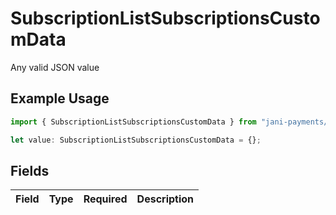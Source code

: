# SubscriptionListSubscriptionsCustomData

Any valid JSON value

## Example Usage

```typescript
import { SubscriptionListSubscriptionsCustomData } from "jani-payments/models/operations";

let value: SubscriptionListSubscriptionsCustomData = {};
```

## Fields

| Field       | Type        | Required    | Description |
| ----------- | ----------- | ----------- | ----------- |